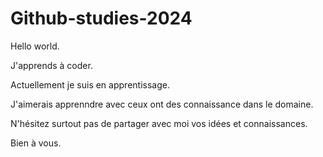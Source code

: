 # Github-studies-2024
Hello world.

J'apprends à coder.

Actuellement je suis en apprentissage.

J'aimerais apprenndre avec ceux ont des connaissance dans le domaine.

N'hésitez surtout pas de partager avec moi vos idées et connaissances.

Bien à vous.
